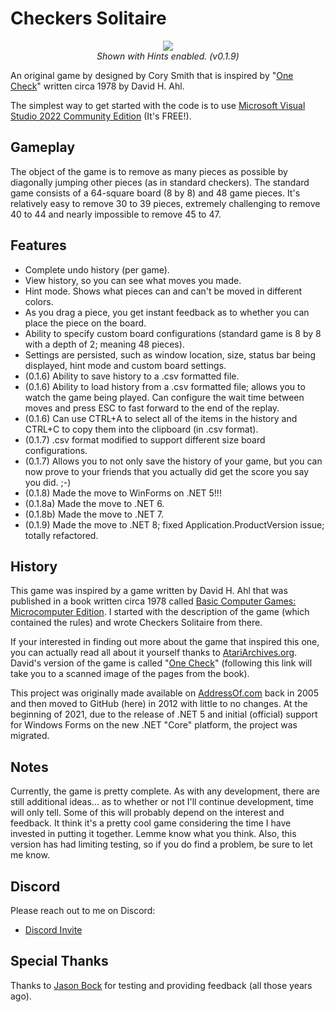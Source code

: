 # Checkers Solitaire

<P align=center><IMG src="http://www.addressof.com/assets/img/checkers_solitaire_v0.1.9.png"><BR><EM>Shown with Hints enabled. (v0.1.9)</EM></P>

An original game by designed by Cory Smith that is inspired by "[One Check](http://www.atariarchives.org/basicgames/showpage.php?page=122)" written circa 1978 by David H. Ahl.

The simplest way to get started with the code is to use [Microsoft Visual Studio 2022 Community Edition](https://visualstudio.microsoft.com/) (It's FREE!).

## Gameplay

The object of the game is to remove as many pieces as possible by diagonally jumping other pieces (as in standard checkers).  The standard game consists of a 64-square board (8 by 8) and 48 game pieces.  It's relatively easy to remove 30 to 39 pieces, extremely challenging to remove 40 to 44 and nearly impossible to remove 45 to 47.

## Features

- Complete undo history (per game). 
- View history, so you can see what moves you made. 
- Hint mode.  Shows what pieces can and can't be moved in different colors. 
- As you drag a piece, you get instant feedback as to whether you can place the piece on the board. 
- Ability to specify custom board configurations (standard game is 8 by 8 with a depth of 2; meaning 48 pieces). 
- Settings are persisted, such as window location, size, status bar being displayed, hint mode and custom board settings. 
- (0.1.6) Ability to save history to a .csv formatted file. 
- (0.1.6) Ability to load history from a .csv formatted file; allows you to watch the game being played.  Can configure the wait time between moves and press ESC to fast forward to the end of the replay. 
- (0.1.6) Can use CTRL+A to select all of the items in the history and CTRL+C to copy them into the clipboard (in .csv format). 
- (0.1.7) .csv format modified to support different size board configurations.
- (0.1.7) Allows you to not only save the history of your game, but you can now prove to your friends that you actually did get the score you say you did. ;-)
- (0.1.8) Made the move to WinForms on .NET 5!!!
- (0.1.8a) Made the move to .NET 6.
- (0.1.8b) Made the move to .NET 7.
- (0.1.9) Made the move to .NET 8; fixed Application.ProductVersion issue; totally refactored.

## History

This game was inspired by a game written by David H. Ahl that was published in a book written circa 1978 called [Basic Computer Games: Microcomputer Edition](http://www.atariarchives.org/basicgames/).  I started with the description of the game (which contained the rules) and wrote Checkers Solitaire from there.

If your interested in finding out more about the game that inspired this one, you can actually read all about it yourself thanks to [AtariArchives.org](http://www.atariarchives.org/).  David's version of the game is called "[One Check](http://www.atariarchives.org/basicgames/showpage.php?page=122)" (following this link will take you to a scanned image of the pages from the book).  

This project was originally made available on [AddressOf.com](http://addressof.com) back in 2005 and then moved to GitHub (here) in 2012 with little to no changes. At the beginning of 2021, due to the release of .NET 5 and initial (official) support for Windows Forms on the new .NET "Core" platform, the project was migrated.

## Notes

Currently, the game is pretty complete.  As with any development, there are still additional ideas... as to whether or not I'll continue development, time will only tell.  Some of this will probably depend on the interest and feedback.  It think it's a pretty cool game considering the time I have invested in putting it together.  Lemme know what you think. Also, this version has had limiting testing, so if you do find a problem, be sure to let me know.

## Discord

Please reach out to me on Discord:

- [Discord Invite](https://discord.gg/Y8EH5fF6WG)

## Special Thanks

Thanks to [Jason Bock](https://github.com/JasonBock) for testing and providing feedback (all those years ago).
